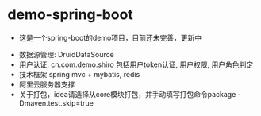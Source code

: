 # demo-spring-boot
- 这是一个spring-boot的demo项目，目前还未完善，更新中
+ 数据源管理: DruidDataSource
+ 用户认证: cn.com.demo.shiro
  包括用户token认证, 用户权限, 用户角色判定
+ 技术框架
  spring mvc + mybatis, redis
+ 阿里云服务器支撑
+ 关于打包，idea请选择从core模块打包，并手动填写打包命令package -Dmaven.test.skip=true
